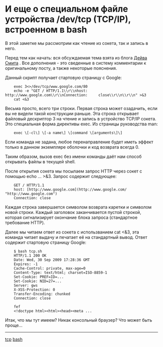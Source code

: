 # И еще о специальном файле устройства /dev/tcp (TCP/IP), встроенном в bash

В этой заметке мы рассмотрим как чтение из сокета, так и запись в него.

Перед тем как начать: вся обсуждаемая тема взята из блога [Дейва Смита](http://thesmithfam.org/blog) . Все дополнения - это сведенные в систему комментарии к оригинальному посту, а также некоторые пояснения.

Данный скрипт получает стартовую страницу с Google:

```
    exec 3<>/dev/tcp/www.google.com/80  
    echo -e "GET / HTTP/1.1\\r\\nhost: http://www.google.com\\r\\nConnection:     close\\r\\n\\r\\n" >&3  
    cat <&3
```

Весьма просто, всего три строки. Первая строка может озадачить, если вы не видели такой конструкции раньше. Эта строка открывает файловый дескриптор 3 на чтение и запись в устройство TCP/IP сокета. Это специальная форма директивы exec. Из страницы руководства man:

```
    exec \[-cl\] \[-a name\] \[command \[arguments\]\]
```

Если команда не задана, любое перенаправление будет иметь эффект только в данном экземпляре оболочки и код возврата всегда 0.

Таким образом, вызов exec без имени команды даёт нам способ открывать файлы в текущей shell.

После открытия сокета мы посылаем запрос HTTP через сокет с помощью echo ... >&3. Запрос содержит следующее:

```
    GET / HTTP/1.1  
    host: [http://www.google.com](http://www.google.com/ "http://www.google.com")   
    Connection: close
```

Каждая строка завершается символом возврата каретки и символом новой строки. Каждый заголовок заканчивается пустой строкой, которая сигнализирует окончание блока запроса (стандартное требование HTTP).

Далее мы читаем ответ из сокета с использванием cat <&3, эта команда читает выдачу и печатает её на стандартный вывод. Ответ содержит стартовую страницу Google:

```
    $ bash tcp.sh  
    HTTP/1.1 200 OK  
    Date: Wed, 30 Sep 2009 17:28:36 GMT  
    Expires: -1  
    Cache-Control: private, max-age=0  
    Content-Type: text/html; charset=ISO-8859-1  
    Set-Cookie: PREF=ID=...  
    Set-Cookie: NID=27=...  
    Server: gws  
    X-XSS-Protection: 0  
    Transfer-Encoding: chunked  
    Connection: close

    fef  
    <!doctype html><html><head><meta ...
```

Итак, что мы тут имеем? Никак консольный браузер? Что может быть проще...

**********
[tcp](/tags/tcp.md)
[bash](/tags/bash.md)
